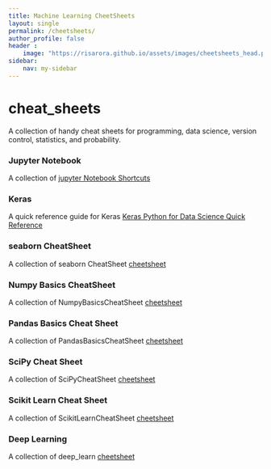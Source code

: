 ```yaml
---
title: Machine Learning CheetSheets
layout: single
permalink: /cheetsheets/
author_profile: false
header :
    image: "https://risarora.github.io/assets/images/cheetsheets_head.png"
sidebar:
    nav: my-sidebar
---
```


# cheat_sheets
A collection of handy cheat sheets for programming, data science, version control, statistics, and probability.

### Jupyter Notebook
A collection of [jupyter Notebook Shortcuts](./jupyter_Shortcuts/)

### Keras
A quick reference guide for Keras [Keras Python for Data Science Quick Reference ](./Keras-PythonForDataScienceCheatSheet/)

### seaborn CheatSheet
A collection of seaborn CheatSheet [cheetsheet](./seabornCheatSheet/)

### Numpy Basics CheatSheet
A collection of NumpyBasicsCheatSheet [cheetsheet](./NumpyBasicsCheatSheet/)

### Pandas Basics Cheat Sheet
A collection of PandasBasicsCheatSheet [cheetsheet](./PandasBasicsCheatSheet/)

### SciPy Cheat Sheet
A collection of SciPyCheatSheet [cheetsheet](./SciPyCheatSheet/)

### Scikit Learn Cheat Sheet
A collection of ScikitLearnCheatSheet [cheetsheet](./ScikitLearnCheatSheet/)

### Deep Learning
A collection of deep_learn [cheetsheet](./deep_learn/)
